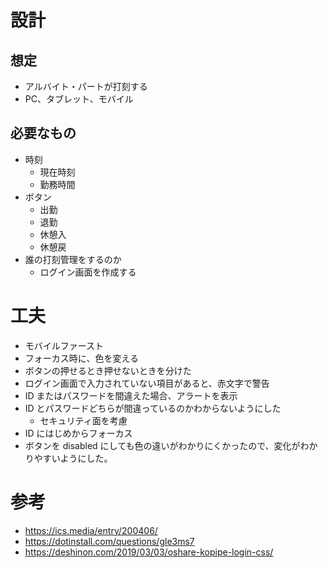 # 設計

## 想定

- アルバイト・パートが打刻する
- PC、タブレット、モバイル

## 必要なもの

- 時刻
  - 現在時刻
  - 勤務時間
- ボタン
  - 出勤
  - 退勤
  - 休憩入
  - 休憩戻
- 誰の打刻管理をするのか
  - ログイン画面を作成する

# 工夫

- モバイルファースト
- フォーカス時に、色を変える
- ボタンの押せるとき押せないときを分けた
- ログイン画面で入力されていない項目があると、赤文字で警告
- ID またはパスワードを間違えた場合、アラートを表示
- ID とパスワードどちらが間違っているのかわからないようにした
  - セキュリティ面を考慮
- ID にはじめからフォーカス
- ボタンを disabled にしても色の違いがわかりにくかったので、変化がわかりやすいようにした。

# 参考

- https://ics.media/entry/200406/
- https://dotinstall.com/questions/gle3ms7
- https://deshinon.com/2019/03/03/oshare-kopipe-login-css/
